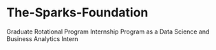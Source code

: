 # The-Sparks-Foundation
Graduate Rotational Program Internship Program as a Data Science and Business Analytics Intern
